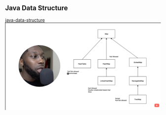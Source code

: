 ## Java Data Structure

[java-data-structure](https://www.youtube.com/watch?v=8MmMm2-kJV8&ab_channel=Amigoscode)
![img.png](img.png)